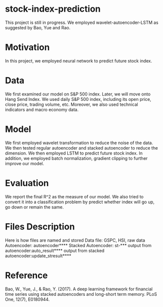 # stock-index-prediction
This project is still in progress. We employed wavelet-autoencoder-LSTM as suggested by Bao, Yue and Rao.
# Motivation
In this project, we employed neural network to predict future stock index.
# Data 
We first examined our model on S&P 500 index. Later, we will move onto Hang Send Index.
We used daily S&P 500 index, including its open price, close price, trading volume, etc.
Moreover, we also used technical indicators and macro economy data.
# Model
We first employed wavelet transformation to reduce the noise of the data.
We then tested regular autoencoder and stacked autoencoder to reduce the dimension.
We then employed LSTM to predict future stock index.
In addition, we employed batch normalization, gradient clipping to further improve our model.
# Evaluation
We report the final R^2 as the measure of our model.
We also tried to convert it into a classification problem by predict whether index will go up, go down or remain the same.
# Files Description
Here is how files are named and stored
Data file: GSPC, HSI, raw data
Autoencoder: autoencoder****
Stacked Autoencoder: st-***
output from autoencoder:auto_result****
output from stacked autoencoder:update_stresult****

# Reference
Bao, W., Yue, J., & Rao, Y. (2017). A deep learning framework for financial time series using stacked autoencoders and long-short term memory. PLoS One, 12(7), E0180944.
